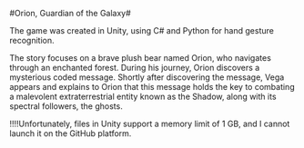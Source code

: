 #Orion, Guardian of the Galaxy#

The game was created in Unity, using C# and Python for hand gesture recognition.

The story focuses on a brave plush bear named Orion, who navigates through an enchanted forest. During his journey, Orion discovers a mysterious coded message. Shortly after discovering the message, Vega appears and explains to Orion that this message holds the key to combating a malevolent extraterrestrial entity known as the Shadow, along with its spectral followers, the ghosts.


!!!!Unfortunately, files in Unity support a memory limit of 1 GB, and I cannot launch it on the GitHub platform.
